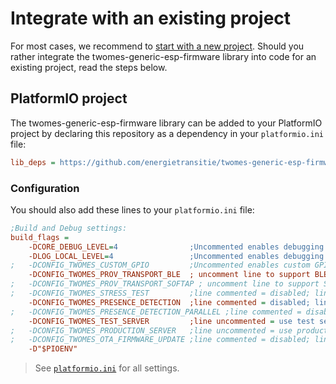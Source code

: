 # Integrate with an existing project

For most cases, we recommend to [start with a new project](new_project.md). Should you rather integrate the twomes-generic-esp-firmware library into code for an existing project, read the steps below.

## PlatformIO project

The twomes-generic-esp-firmware library can be added to your PlatformIO project by declaring this repository as a dependency in your `platformio.ini` file:

```ini title="platformio.ini"
lib_deps = https://github.com/energietransitie/twomes-generic-esp-firmware
```

### Configuration

You should also add these lines to your `platformio.ini` file:

```ini title="platformio.ini"
;Build and Debug settings:
build_flags = 
    -DCORE_DEBUG_LEVEL=4                ;Uncommented enables debugging
    -DLOG_LOCAL_LEVEL=4                 ;Uncommented enables debugging
;   -DCONFIG_TWOMES_CUSTOM_GPIO         ;Uncommented enables custom GPIO mapping 
    -DCONFIG_TWOMES_PROV_TRANSPORT_BLE  ; uncomment line to support BLE provisioning
;   -DCONFIG_TWOMES_PROV_TRANSPORT_SOFTAP ; uncomment line to support SoftAP provisioning
;   -DCONFIG_TWOMES_STRESS_TEST         ;line commented = disabled; line uncommented = enabled
    -DCONFIG_TWOMES_PRESENCE_DETECTION  ;line commented = disabled; line uncommented = enabled
;   -DCONFIG_TWOMES_PRESENCE_DETECTION_PARALLEL ;line commented = disabled; line uncommented = enabled; keep disabled for now
    -DCONFIG_TWOMES_TEST_SERVER         ;line uncommented = use test server; line commented = use other server
;   -DCONFIG_TWOMES_PRODUCTION_SERVER   ;line uncommented = use production server; line commented = use other server
;   -DCONFIG_TWOMES_OTA_FIRMWARE_UPDATE ;line commented = disabled; line uncommented = enabled
    -D"$PIOENV"
```

> See [`platformio.ini`](https://github.com/energietransitie/twomes-generic-esp-firmware/blob/main/platformio.ini) for all settings.
